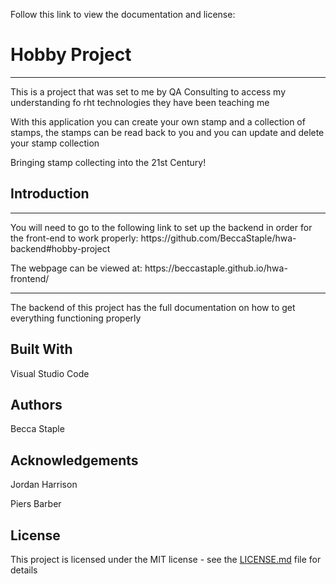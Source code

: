 Follow this link to view the documentation and license: 

<h1>Hobby Project</h1>
<hr>
<p>This is a project that was set to me by QA Consulting to access my understanding fo rht technologies they have been teaching me</p>
<p>With this application you can create your own stamp and a collection of stamps, the stamps can be read back to you and you can update and delete your stamp collection</p>

<p>Bringing stamp collecting into the 21st Century!</p>

<h2>Introduction</h2>
<hr>
<p>You will need to go to the following link to set up the backend in order for the front-end to work properly: https://github.com/BeccaStaple/hwa-backend#hobby-project</p>
<p>The webpage can be viewed at: https://beccastaple.github.io/hwa-frontend/</p>

<hr>
<p>The backend of this project has the full documentation on how to get everything functioning properly</p>

<h2>Built With</h2>
<p>Visual Studio Code</p>

<h2>Authors</h2>
<p>Becca Staple</p>

<h2>Acknowledgements</h2>
<p>Jordan Harrison</p>
<p>Piers Barber</p>


<h2>License</h2>
<p>This project is licensed under the MIT license - see the <a href="https://github.com/BeccaStaple/hwa-frontend/blob/master/LICENSE.md" >LICENSE.md</a> file for details</p>